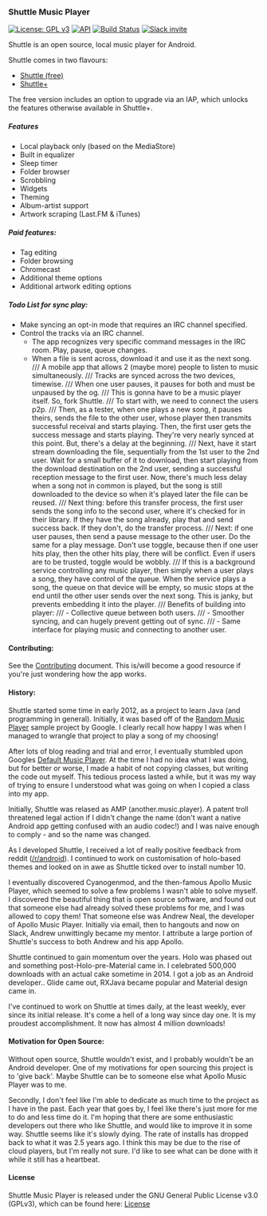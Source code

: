 ### Shuttle Music Player

[![License: GPL v3](https://img.shields.io/badge/License-GPL%20v3-blue.svg)](LICENSE.md)
[![API](https://img.shields.io/badge/API-16%2B-green.svg?style=flat)](https://android-arsenal.com/api?level=16)
[![Build Status](https://travis-ci.org/timusus/Shuttle.svg?branch=dev)](https://travis-ci.org/timusus/Shuttle)
[![Slack invite](http://shuttle-slack-inviter.herokuapp.com/badge.svg)](http://shuttle-slack-inviter.herokuapp.com)

Shuttle is an open source, local music player for Android.

Shuttle comes in two flavours:

- [Shuttle (free)](https://play.google.com/store/apps/details?id=another.music.player)
- [Shuttle+](https://play.google.com/store/apps/details?id=com.simplecity.amp_pro)

The free version includes an option to upgrade via an IAP, which unlocks the features otherwise available in Shuttle+.


##### Features

- Local playback only (based on the MediaStore)
- Built in equalizer
- Sleep timer
- Folder browser
- Scrobbling
- Widgets
- Theming
- Album-artist support
- Artwork scraping (Last.FM & iTunes)

##### Paid features:

- Tag editing
- Folder browsing
- Chromecast
- Additional theme options
- Additional artwork editing options


##### Todo List for sync play:

- Make syncing an opt-in mode that requires an IRC channel specified.
- Control the tracks via an IRC channel.
    - The app recognizes very specific command messages in the IRC room. Play, pause, queue changes.
    - When a file is sent across, download it and use it as the next song.
/// A mobile app that allows 2 (maybe more) people to listen to music simultaneously.
/// Tracks are synced across the two devices, timewise.
/// When one user pauses, it pauses for both and must be unpaused by the og.
/// This is gonna have to be a music player itself. So, fork Shuttle.
/// To start with, we need to connect the users p2p.
/// Then, as a tester, when one plays a new song, it pauses theirs, sends the file to the other user, whose player then transmits successful receival and starts playing. Then, the first user gets the success message and starts playing. They're very nearly synced at this point. But, there's a delay at the beginning.
/// Next, have it start stream downloading the file, sequentially from the 1st user to the 2nd user. Wait for a small buffer of it to download, then start playing from the download destination on the 2nd user, sending a successful reception message to the first user. Now, there's much less delay when a song not in common is played, but the song is still downloaded to the device so when it's played later the file can be reused.
/// Next thing: before this transfer process, the first user sends the song info to the second user, where it's checked for in their library. If they have the song already, play that and send success back. If they don't, do the transfer process.
/// Next: if one user pauses, then send a pause message to the other user. Do the same for a play message. Don't use toggle, because then if one user hits play, then the other hits play, there will be conflict. Even if users are to be trusted, toggle would be wobbly.
/// If this is a background service controlling any music player, then simply when a user plays a song, they have control of the queue. When the service plays a song, the queue on that device will be empty, so music stops at the end until the other user sends over the next song. This is janky, but prevents embedding it into the player.
/// Benefits of building into player:
/// - Collective queue between both users.
/// - Smoother syncing, and can hugely prevent getting out of sync.
/// - Same interface for playing music and connecting to another user.

#### Contributing:

See the [Contributing](.github/CONTRIBUTING.md) document. This is/will become a good resource if you're just wondering how the app works.


#### History:

Shuttle started some time in early 2012, as a project to learn Java (and programming in general). Initially, it was based off of the [Random Music Player](https://github.com/android/platform_development/tree/master/samples/RandomMusicPlayer/src/com/example/android/musicplayer) sample project by Google. I clearly recall how happy I was when I managed to wrangle that project to play a song of my choosing!

After lots of blog reading and trial and error, I eventually stumbled upon Googles [Default Music Player](https://github.com/android/platform_packages_apps_music). At the time I had no idea what I was doing, but for better or worse, I made a habit of not copying classes, but writing the code out myself. This tedious process lasted a while, but it was my way of trying to ensure I understood what was going on when I copied a class into my app.

Initially, Shuttle was relased as AMP (another.music.player). A patent troll threatened legal action if I didn't change the name (don't want a native Android app getting confused with an audio codec!) and I was naive enough to comply - and so the name was changed.

As I developed Shuttle, I received a lot of really positive feedback from reddit ([/r/android](https://www.reddit.com/r/android)). I continued to work on customisation of holo-based themes and looked on in awe as Shuttle ticked over to install number 10.

I eventually discovered Cyanogenmod, and the then-famous Apollo Music Player, which seemed to solve a few problems I wasn't able to solve myself. I discovered the beautiful thing that is open source software, and found out that someone else had already solved these problems for me, and I was allowed to copy them! That someone else was Andrew Neal, the developer of Apollo Music Player. Initially via email, then to hangouts and now on Slack, Andrew unwittingly became my mentor. I attribute a large portion of Shuttle's success to both Andrew and his app Apollo.

Shuttle continued to gain momentum over the years. Holo was phased out and something post-Holo-pre-Material came in. I celebrated 500,000 downloads with an actual cake sometime in 2014. I got a job as an Android developer.. Glide came out, RXJava became popular and Material design came in.

I've continued to work on Shuttle at times daily, at the least weekly, ever since its initial release. It's come a hell of a long way since day one. It is my proudest accomplishment. It now has almost 4 million downloads!

#### Motivation for Open Source:

Without open source, Shuttle wouldn't exist, and I probably wouldn't be an Android developer. One of my motivations for open sourcing this project is to 'give back'. Maybe Shuttle can be to someone else what Apollo Music Player was to me.

Secondly, I don't feel like I'm able to dedicate as much time to the project as I have in the past. Each year that goes by, I feel like there's just more for me to do and less time do it. I'm hoping that there are some enthusiastic developers out there who like Shuttle, and would like to improve it in some way. Shuttle seems like it's slowly dying. The rate of installs has dropped back to what it was 2.5 years ago. I think this may be due to the rise of cloud players, but I'm really not sure. I'd like to see what can be done with it while it still has a heartbeat.


#### License

Shuttle Music Player is released under the GNU General Public License v3.0 (GPLv3), which can be found here: [License](LICENSE.md)
